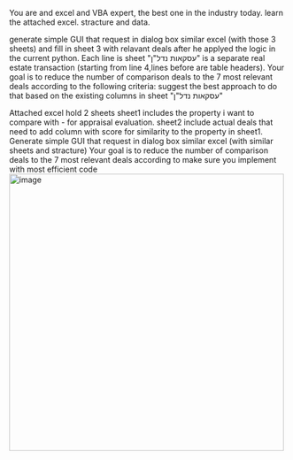 
You are and excel and VBA expert, the best one in the industry today.
learn the attached excel. stracture and data.

generate simple GUI that request in dialog box similar excel (with those 3 sheets) and fill in sheet 3 with relavant deals after he applyed the logic in the current python.
Each line is sheet "עסקאות נדל"ן" is a separate real estate transaction (starting from line 4,lines before are table headers).
Your goal is to reduce the number of comparison deals to the 7 most relevant deals according to the following criteria:
suggest the best approach to do that based on the existing columns in sheet "עסקאות נדל"ן"

Attached excel hold 2 sheets
sheet1 includes the property i want to compare with - for appraisal evaluation.
sheet2 include actual deals that need to add column with score for similarity to the property in sheet1.
Generate simple GUI that request in dialog box similar excel (with similar sheets and stracture) Your goal is to reduce the number of comparison deals to the 7 most relevant deals according to make sure you implement with most efficient code
<img width="496" height="501" alt="image" src="https://github.com/user-attachments/assets/34ecf132-4889-4eb1-8366-2c32df46e114" />
